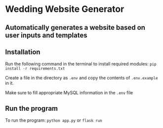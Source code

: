 # Wedding Website Generator

## Automatically generates a website based on user inputs and templates
## Installation
Run the following command in the terminal to install required modules: 
`pip install -r requirements.txt`

Create a file in the directory as `.env` and copy the contents of `.env.example` in it. 

Make sure to fill appropriate MySQL information in the `.env` file

## Run the program
To run the program: `python app.py` or `flask run`
